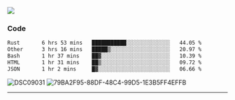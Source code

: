 

![](https://visitor-badge.glitch.me/badge?page_id=jakenherman.jakenherman)

### Code
<!--START_SECTION:waka-->

```txt
Rust       6 hrs 53 mins   ███████████░░░░░░░░░░░░░░   44.05 %
Other      3 hrs 16 mins   █████▒░░░░░░░░░░░░░░░░░░░   20.97 %
Bash       1 hr 37 mins    ██▓░░░░░░░░░░░░░░░░░░░░░░   10.39 %
HTML       1 hr 31 mins    ██▒░░░░░░░░░░░░░░░░░░░░░░   09.72 %
JSON       1 hr 2 mins     █▓░░░░░░░░░░░░░░░░░░░░░░░   06.66 %
```

<!--END_SECTION:waka-->



![DSC09031](https://github.com/JakenHerman/JakenHerman/assets/4694843/d0a4f563-5528-4464-9538-0dd479edc7cf)
![79BA2F95-88DF-48C4-99D5-1E3B5FF4EFFB](https://github.com/JakenHerman/JakenHerman/assets/4694843/4bbb0b71-b719-4978-b0c7-b4721bb680bc)


---

